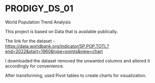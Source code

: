 # PRODIGY_DS_01
World Population Trend Analysis

This project is based on Data that is available publically.

The link for the dataset - https://data.worldbank.org/indicator/SP.POP.TOTL?end=2022&start=1960&type=points&view=chart

I downloaded the dataset removed the unwanted columns and altered it accordingly for convenience.

After transforming, used Pivot tables to create charts for visualization.
